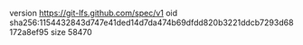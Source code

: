 version https://git-lfs.github.com/spec/v1
oid sha256:1154432843d747e41ded14d7da474b69dfdd820b3221ddcb7293d68172a8ef95
size 58470
